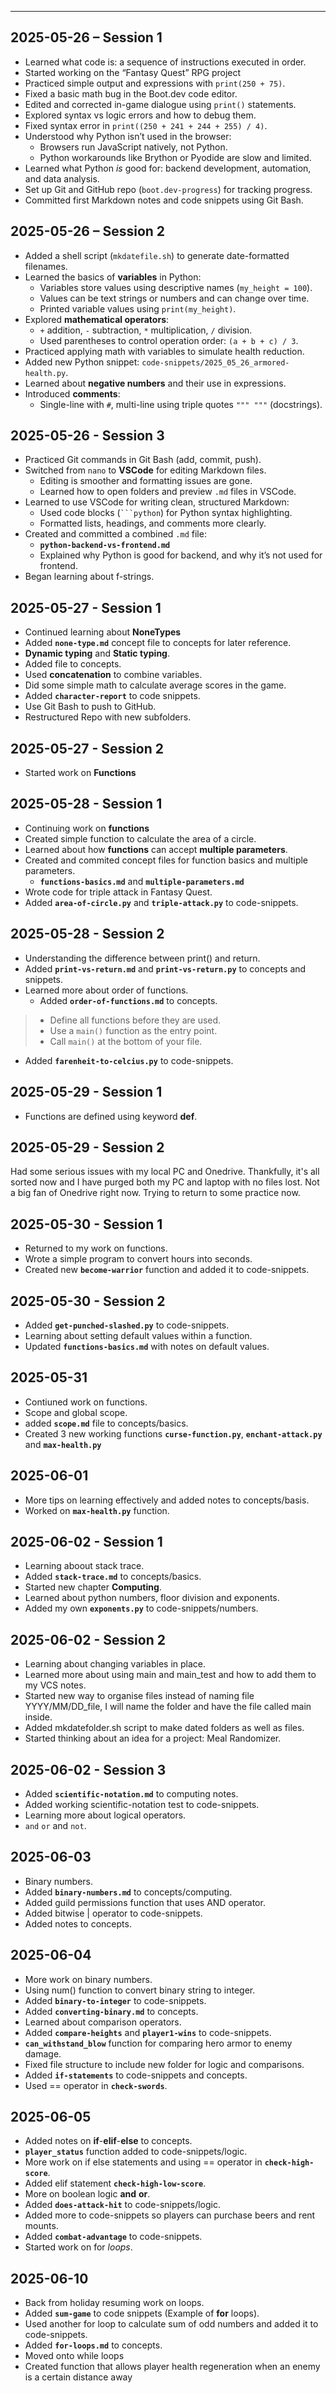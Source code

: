 ____

## 2025-05-26 – Session 1

- Learned what code is: a sequence of instructions executed in order.
- Started working on the “Fantasy Quest” RPG project
- Practiced simple output and expressions with `print(250 + 75)`.
- Fixed a basic math bug in the Boot.dev code editor.
- Edited and corrected in-game dialogue using `print()` statements.
- Explored syntax vs logic errors and how to debug them.
- Fixed syntax error in `print((250 + 241 + 244 + 255) / 4)`.
- Understood why Python isn’t used in the browser:
  - Browsers run JavaScript natively, not Python.
  - Python workarounds like Brython or Pyodide are slow and limited.
- Learned what Python *is* good for: backend development, automation, and data analysis.
- Set up Git and GitHub repo (`boot.dev-progress`) for tracking progress.
- Committed first Markdown notes and code snippets using Git Bash.

## 2025-05-26 – Session 2

- Added a shell script (`mkdatefile.sh`) to generate date-formatted filenames.
- Learned the basics of **variables** in Python:
  - Variables store values using descriptive names (`my_height = 100`).
  - Values can be text strings or numbers and can change over time.
  - Printed variable values using `print(my_height)`.
- Explored **mathematical operators**:
  - `+` addition, `-` subtraction, `*` multiplication, `/` division.
  - Used parentheses to control operation order: `(a + b + c) / 3`.
- Practiced applying math with variables to simulate health reduction.
- Added new Python snippet: `code-snippets/2025_05_26_armored-health.py`.
- Learned about **negative numbers** and their use in expressions.
- Introduced **comments**:
  - Single-line with `#`, multi-line using triple quotes `""" """` (docstrings).

## 2025-05-26 - Session 3


- Practiced Git commands in Git Bash (add, commit, push).
- Switched from `nano` to **VSCode** for editing Markdown files.
  - Editing is smoother and formatting issues are gone.
  - Learned how to open folders and preview `.md` files in VSCode.
- Learned to use VSCode for writing clean, structured Markdown:
  - Used code blocks (` ```python `) for Python syntax highlighting.
  - Formatted lists, headings, and comments more clearly.
- Created and committed a combined `.md` file:
  - **`python-backend-vs-frontend.md`**
  - Explained why Python is good for backend, and why it’s not used for frontend.
- Began learning about f-strings.

## 2025-05-27 - Session 1

- Continued learning about **NoneTypes**
- Added **`none-type.md`** concept file to concepts for later reference.
- **Dynamic typing** and **Static typing**.
- Added file to concepts.
- Used **concatenation** to combine variables.
- Did some simple math to calculate average scores in the game.
- Added **`character-report`** to code snippets.
- Use Git Bash to push to GitHub.
- Restructured Repo with new subfolders.

## 2025-05-27 - Session 2
- Started work on **Functions**

## 2025-05-28 - Session 1
- Continuing work on **functions**
- Created simple function to calculate the area of a circle.
- Learned about how **functions** can accept **multiple parameters**.
- Created and commited concept files for function basics and multiple parameters.
  - **`functions-basics.md`** and **`multiple-parameters.md`**
- Wrote code for triple attack in Fantasy Quest.
- Added **`area-of-circle.py`** and **`triple-attack.py`** to code-snippets.

## 2025-05-28 - Session 2
- Understanding the difference between print() and return.
- Added **`print-vs-return.md`** and **`print-vs-return.py`** to concepts and snippets.
- Learned more about order of functions.
  - Added **`order-of-functions.md`** to concepts.
>* Define all functions before they are used.
>* Use a `main()` function as the entry point.
>* Call `main()` at the bottom of your file.
- Added **`farenheit-to-celcius.py`**  to code-snippets.

## 2025-05-29 - Session 1
- Functions are defined using keyword **def**.

## 2025-05-29 - Session 2
Had some serious issues with my local PC and Onedrive. Thankfully, it's all sorted now and I have purged both my PC and laptop with no files lost. Not a big fan of Onedrive right now.
Trying to return to some practice now.

## 2025-05-30 - Session 1
- Returned to my work on functions.
- Wrote a simple program to convert hours into seconds.
- Created new **`become-warrior`** function and added it to code-snippets.

## 2025-05-30 - Session 2
- Added **`get-punched-slashed.py`** to code-snippets.
- Learning about setting default values within a function.
- Updated **`functions-basics.md`** with notes on default values.

## 2025-05-31
- Contiuned work on functions.
- Scope and global scope.
- added **`scope.md`** file to concepts/basics.
- Created 3 new working functions **`curse-function.py`**, **`enchant-attack.py`** and **`max-health.py`**

## 2025-06-01
- More tips on learning effectively and added notes to concepts/basis.
- Worked on **`max-health.py`** function.

## 2025-06-02 -  Session 1
- Learning aboout stack trace.
- Added **`stack-trace.md`** to concepts/basics.
- Started new chapter **Computing**.
- Learned about python numbers, floor division and exponents.
- Added my own **``exponents.py``** to code-snippets/numbers.

## 2025-06-02 - Session 2 
- Learning about changing variables in place.
- Learned more about using main and main_test and how to add them to my VCS notes.
- Started new way to organise files instead of naming file YYYY/MM/DD_file, I will name the folder and have the file called main inside.
- Added mkdatefolder.sh script to make dated folders as well as files.
- Started thinking about an idea for a project: Meal Randomizer.

## 2025-06-02 - Session 3
- Added **``scientific-notation.md``** to computing notes. 
- Added working scientific-notation test to code-snippets.
- Learning more about logical operators. 
- ``and`` ``or`` and  ``not``.

## 2025-06-03
- Binary numbers.
- Added **``binary-numbers.md``** to concepts/computing.
- Added guild permissions function that uses AND operator.
- Added bitwise | operator to code-snippets.
- Added notes to concepts.

## 2025-06-04
- More work on binary numbers.
- Using num() function to convert binary string to integer.
- Added **``binary-to-integer``** to code-snippets.
- Added **``converting-binary.md``** to concepts.
- Learned about comparison operators.
- Added **``compare-heights``** and **``player1-wins``** to code-snippets.
- **``can_withstand_blow``** function for comparing hero armor to enemy damage.
- Fixed file structure to include new folder for logic and comparisons.
- Added **``if-statements``** to code-snippets and concepts.
- Used == operator in **``check-swords``**.

## 2025-06-05
- Added notes on **if**-**elif**-**else** to concepts.
- **``player_status``** function added to code-snippets/logic.
- More work on if else statements and using == operator in **``check-high-score``**.
- Added elif statement **``check-high-low-score``**.
- More on boolean logic **and** **or**.
- Added **``does-attack-hit``** to code-snippets/logic.
- Added more to code-snippets so players can purchase beers and rent mounts.
- Added **``combat-advantage``** to code-snippets.
- Started work on for *loops*.

## 2025-06-10
- Back from holiday resuming work on loops.
- Added **``sum-game``** to code snippets (Example of **for** loops).
- Used another for loop to calculate sum of odd numbers and added it to code-snippets.
- Added **``for-loops.md``** to concepts.
- Moved onto while loops
- Created function that allows player health regeneration when an enemy is a certain distance away
